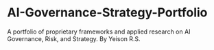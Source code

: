 # AI-Governance-Strategy-Portfolio
A portfolio of proprietary frameworks and applied research on AI Governance, Risk, and Strategy. By Yeison R.S.
